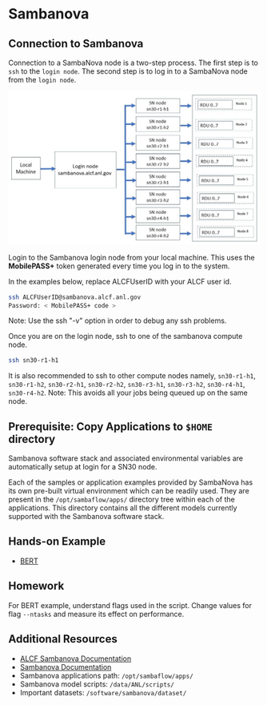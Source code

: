 # Sambanova

## Connection to Sambanova 

Connection to a SambaNova node is a two-step process. The first step is to `ssh` to the `login node`. The second step is to log in to a SambaNova node from the `login node`.

![Sambanova connection diagram](./sambanova_login.jpg)

Login to the Sambanova login node from your local machine.  This uses the **MobilePASS+** token generated every time you log in to the system. 

In the examples below, replace ALCFUserID with your ALCF user id.
```bash
ssh ALCFUserID@sambanova.alcf.anl.gov
Password: < MobilePASS+ code >
```

Note: Use the ssh "-v" option in order to debug any ssh problems.

Once you are on the login node, ssh to one of the sambanova compute node.
```bash
ssh sn30-r1-h1       
```

It is also recommended to ssh to other compute nodes namely, `sn30-r1-h1`, `sn30-r1-h2`, `sn30-r2-h1`, `sn30-r2-h2`, `sn30-r3-h1`, `sn30-r3-h2`, `sn30-r4-h1`, `sn30-r4-h2`. Note: This avoids all your jobs being queued up on the same node.  

## Prerequisite: Copy Applications to `$HOME` directory

Sambanova software stack and associated environmental variables are automatically setup at login for a SN30 node. 

Each of the samples or application examples provided by SambaNova has its own pre-built virtual environment which can be readily used. They are present in the `/opt/sambaflow/apps/` directory tree within each of the applications. This directory contains all the different models currently supported with the Sambanova software stack.

<!---
Copy them to your `$HOME` directory
```bash
cp -r /opt/sambaflow/apps/ ~
```
--->

## Hands-on Example

* [BERT](./bert/bert.md)


## Homework

For BERT example, understand flags used in the script. Change values for flag `--ntasks` and measure its effect on performance. 

<!---
## Additional Examples (Optional) 

* [GPT 1.5B](./gpt15b.md)
* [GPT 13B](./gpt15b.md)
--->

## Additional Resources

* [ALCF Sambanova Documentation](https://docs.alcf.anl.gov/ai-testbed/sambanova/getting-started/)
* [Sambanova Documentation](https://docs.sambanova.ai/developer/latest/sambaflow-intro.html) 
* Sambanova applications path: `/opt/sambaflow/apps/`
* Sambanova model scripts: `/data/ANL/scripts/`
* Important datasets: `/software/sambanova/dataset/`
